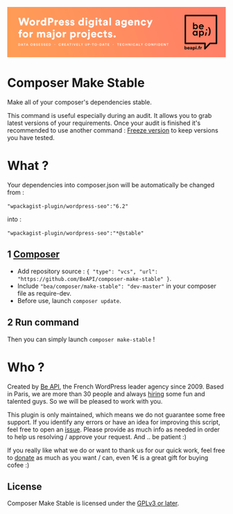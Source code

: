 <a href="https://beapi.fr">![Be API Github Banner](banner-github.png)</a>

# Composer Make Stable

Make all of your composer's dependencies stable.

This command is useful especially during an audit. It allows you to grab latest versions of your requirements.
Once your audit is finished it's recommended to use another command : [Freeze version](https://github.com/BeAPI/composer-freeze-version) to keep versions you have tested.

# What ?

Your dependencies into composer.json will be automatically be changed from :

`"wpackagist-plugin/wordpress-seo":"6.2"`

into :

`"wpackagist-plugin/wordpress-seo":"*@stable"`

## 1 [Composer](http://composer.rarst.net/)

- Add repository source : `{ "type": "vcs", "url": "https://github.com/BeAPI/composer-make-stable" }`.
- Include `"bea/composer/make-stable": "dev-master"` in your composer file as require-dev.
- Before use, launch `composer update`.

## 2 Run command
Then you can simply launch `composer make-stable` !

# Who ?

Created by [Be API](https://beapi.fr), the French WordPress leader agency since 2009. Based in Paris, we are more than 30 people and always [hiring](https://beapi.workable.com) some fun and talented guys. So we will be pleased to work with you.

This plugin is only maintained, which means we do not guarantee some free support. If you identify any errors or have an idea for improving this script, feel free to open an [issue](../../issues/new). Please provide as much info as needed in order to help us resolving / approve your request. And .. be patient :)

If you really like what we do or want to thank us for our quick work, feel free to [donate](https://www.paypal.me/BeAPI) as much as you want / can, even 1€ is a great gift for buying cofee :)

## License

Composer Make Stable is licensed under the [GPLv3 or later](LICENSE.md).
